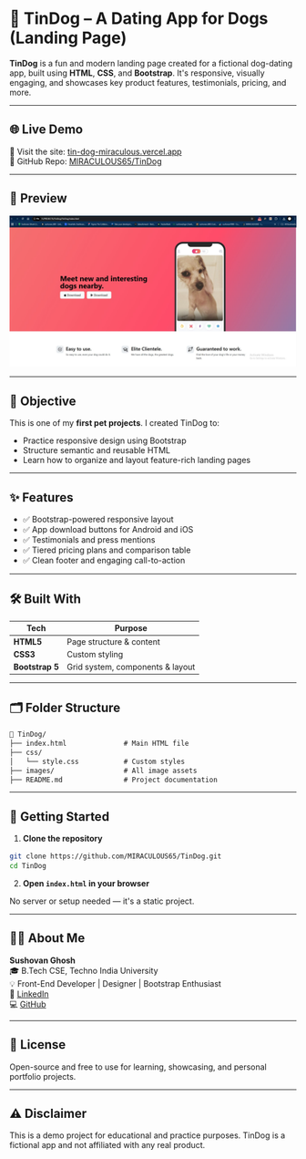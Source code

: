
# 🐶 TinDog – A Dating App for Dogs (Landing Page)

**TinDog** is a fun and modern landing page created for a fictional dog-dating app, built using **HTML**, **CSS**, and **Bootstrap**. It's responsive, visually engaging, and showcases key product features, testimonials, pricing, and more.

---

## 🌐 Live Demo

🚀 Visit the site: [tin-dog-miraculous.vercel.app](http://tin-dog-miraculous.vercel.app)  
📁 GitHub Repo: [MIRACULOUS65/TinDog](https://github.com/MIRACULOUS65/TinDog)

---

## 📸 Preview

![TinDog Landing Page Preview](./css/Screenshot%202025-06-05%20184816.jpg)  
<!-- Add a real screenshot if needed -->

---

## 🎯 Objective

This is one of my **first pet projects**. I created TinDog to:
- Practice responsive design using Bootstrap
- Structure semantic and reusable HTML
- Learn how to organize and layout feature-rich landing pages

---

## ✨ Features

- ✅ Bootstrap-powered responsive layout  
- ✅ App download buttons for Android and iOS  
- ✅ Testimonials and press mentions  
- ✅ Tiered pricing plans and comparison table  
- ✅ Clean footer and engaging call-to-action  

---

## 🛠️ Built With

| Tech        | Purpose                           |
|-------------|-----------------------------------|
| **HTML5**   | Page structure & content           |
| **CSS3**    | Custom styling                    |
| **Bootstrap 5** | Grid system, components & layout |

---

## 🗂️ Folder Structure

```
📁 TinDog/
├── index.html              # Main HTML file
├── css/
│   └── style.css           # Custom styles
├── images/                 # All image assets
├── README.md               # Project documentation
```

---

## 🧪 Getting Started

1. **Clone the repository**

```bash
git clone https://github.com/MIRACULOUS65/TinDog.git
cd TinDog
```

2. **Open `index.html` in your browser**

No server or setup needed — it's a static project.

---

## 🙋‍♂️ About Me

**Sushovan Ghosh**  
🎓 B.Tech CSE, Techno India University  
💡 Front-End Developer | Designer | Bootstrap Enthusiast  
🔗 [LinkedIn](https://www.linkedin.com/in/sushovan-ghosh)  
💻 [GitHub](https://github.com/MIRACULOUS65)

---

## 📜 License

Open-source and free to use for learning, showcasing, and personal portfolio projects.

---

## ⚠️ Disclaimer

This is a demo project for educational and practice purposes. TinDog is a fictional app and not affiliated with any real product.
